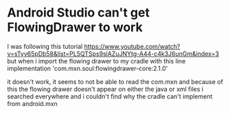 
# Android Studio can't get FlowingDrawer to work

I was following this tutorial
https://www.youtube.com/watch?v=sTyv65pDb58&list=PL5QTSps9slAZuJNYtg-A44-c4k3J6unGm&index=3
but when i import the flowing drawer to my cradle with this line
implementation 'com.mxn.soul:flowingdrawer-core:2.1.0'

it doesn't work, it seems to not be able to read the com.mxn and because of this the flowing drawer doesn't appear on either the java or xml files
i searched everywhere and i couldn't find why the cradle can't implement from android.mxn

        